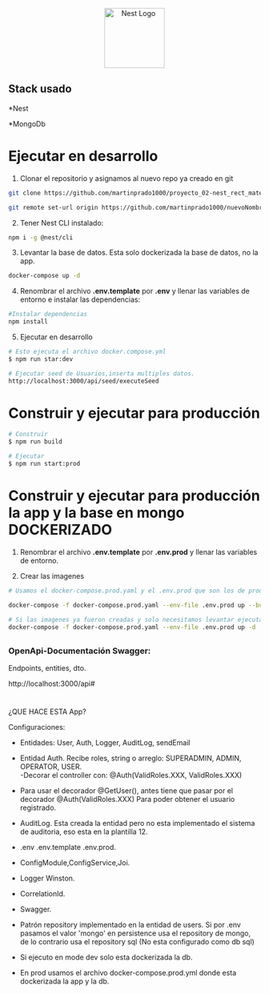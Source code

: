 <p align="center">
  <a href="http://nestjs.com/" target="blank"><img src="https://nestjs.com/img/logo-small.svg" width="120" alt="Nest Logo" /></a>
</p>

## Stack usado

*Nest

*MongoDb


# Ejecutar en desarrollo
1. Clonar el repositorio y asignamos al nuevo repo ya creado en git
```bash
git clone https://github.com/martinprado1000/proyecto_02-nest_rect_material-plantilla_backendServer_v2.git nuevoNombre

git remote set-url origin https://github.com/martinprado1000/nuevoNombre.git
```

2. Tener Nest CLI instalado:
```bash
npm i -g @nest/cli
```

3. Levantar la base de datos. Esta solo dockerizada la base de datos, no la app.
```bash
docker-compose up -d
```

4. Renombrar el archivo __.env.template__ por __.env__ y llenar las variables de entorno e instalar las dependencias:
```bash
#Instalar dependencias
npm install
```

5. Ejecutar en desarrollo
```bash
# Esto ejecuta el archivo docker.compose.yml
$ npm run star:dev

# Ejecutar seed de Usuarios,inserta multiples datos.
http://localhost:3000/api/seed/executeSeed
```


# Construir y ejecutar para producción
```bash
# Construir
$ npm run build

# Ejecutar
$ npm run start:prod
```

# Construir y ejecutar para producción la app y la base en mongo DOCKERIZADO

1. Renombrar el archivo __.env.template__ por __.env.prod__ y llenar las variables de entorno.

2. Crear las imagenes
```bash
# Usamos el docker-compose.prod.yaml y el .env.prod que son los de produccón.

docker-compose -f docker-compose.prod.yaml --env-file .env.prod up --build

# Si las imagenes ya fueron creadas y solo necesitamos levantar ejecutar:
docker-compose -f docker-compose.prod.yaml --env-file .env.prod up -d
```
##
### OpenApi-Documentación Swagger:
 
Endpoints, entities, dto.

http://localhost:3000/api#

#
#
¿QUE HACE ESTA App?

Configuraciones:

* Entidades: User, Auth, Logger, AuditLog, sendEmail

* Entidad Auth. Recibe roles, string o arreglo: SUPERADMIN, ADMIN, OPERATOR, USER.<br>
-Decorar el controller con: @Auth(ValidRoles.XXX, ValidRoles.XXX)

* Para usar el decorador @GetUser(), antes tiene que pasar por el decorador @Auth(ValidRoles.XXX) Para poder obtener el usuario registrado.

* AuditLog. Esta creada la entidad pero no esta implementado el sistema de auditoria, eso esta en la plantilla 12.

* .env  .env.template  .env.prod.

* ConfigModule,ConfigService,Joi.

* Logger Winston.

* CorrelationId.

* Swagger.

* Patrón repository implementado en la entidad de users. Si por .env pasamos el valor 'mongo' en persistence usa el repository de mongo, de lo contrario usa el repository sql (No esta configurado como db sql)

* Si ejecuto en mode dev solo esta dockerizada la db. 

* En prod usamos el archivo docker-compose.prod.yml donde esta dockerizada la app y la db.

